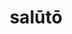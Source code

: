 ---
title: salūtō
meaning: to greet
ch: seven
pos: verb
inf: salūtāre
secondppstem: salūt
infend: āre
conjugation: first
derivative: salutation, salutatorian
mt: yes
mt5thru7: yes
---